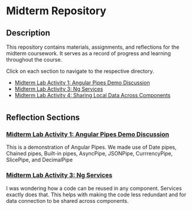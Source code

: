 # Midterm Repository

## Description
This repository contains materials, assignments, and reflections for the midterm coursework. It serves as a record of progress and learning throughout the course.

Click on each section to navigate to the respective directory.
- [Midterm Lab Activity 1: Angular Pipes Demo Discussion](ngpipes-demo/src)
- [Midterm Lab Activity 3: Ng Services](ng-pipes-app(services)/src)
- [Midterm Lab Activity 4: Sharing Local Data Across Components](#)
#
## Reflection Sections

### [Midterm Lab Activity 1: Angular Pipes Demo Discussion](ngpipes-demo/src)
This is a demonstration of Angular Pipes. We made use of Date pipes, Chained pipes, Built-in pipes, AsyncPipe, JSONPipe, CurrrencyPipe, SlicePipe, and DecimalPipe

### [Midterm Lab Activity 3: Ng Services](ng-pipes-app(services)/src)
I was wondering how a code can be reused in any component. Services exactly does that. This helps with making the code less redundant and for data connection to be shared across components.
